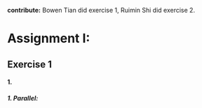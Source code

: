 **contribute:** Bowen Tian did exercise 1, Ruimin Shi did exercise 2.

# Assignment I:

## Exercise 1

#### 1. 

##### 1. Parallel:


